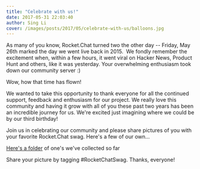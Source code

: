 ```yaml
---
title: "Celebrate with us!"
date: 2017-05-31 22:03:40
author: Sing Li
cover: /images/posts/2017/05/celebrate-with-us/balloons.jpg
---
```


As many of you know, Rocket.Chat turned two the other day -- Friday, May 26th marked the day we went live back in 2015\.  We fondly remember the excitement when, within a few hours, it went viral on Hacker News, Product Hunt and others, like it was yesterday. Your overwhelming enthusiasm took down our community server :)

Wow, how that time has flown! 

We wanted to take this opportunity to thank everyone for all the continued support, feedback and enthusiasm for our project. We really love this community and having it grow with all of you these past two years has been an incredible journey for us. We're excited just imagining where we could be by our third birthday! 

Join us in celebrating our community and please share pictures of you with your favorite Rocket.Chat swag. Here's a few of our own... 

[Here's a folder](https://drive.google.com/drive/folders/0ByJ455SMftOBWTIwa1NHWG1vVXM?usp=sharing) of one's we've collected so far

Share your picture by tagging #RocketChatSwag. Thanks, everyone!
